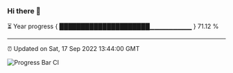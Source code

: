### Hi there 👋

⏳ Year progress { █████████████████████▁▁▁▁▁▁▁▁▁ } 71.12 %

---

⏰ Updated on Sat, 17 Sep 2022 13:44:00 GMT

![Progress Bar CI](https://github.com/liununu/liununu/workflows/Progress%20Bar%20CI/badge.svg)

